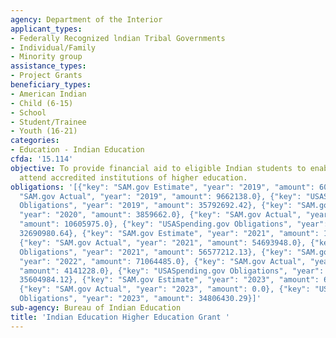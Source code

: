 ```yaml
---
agency: Department of the Interior
applicant_types:
- Federally Recognized lndian Tribal Governments
- Individual/Family
- Minority group
assistance_types:
- Project Grants
beneficiary_types:
- American Indian
- Child (6-15)
- School
- Student/Trainee
- Youth (16-21)
categories:
- Education - Indian Education
cfda: '15.114'
objective: To provide financial aid to eligible Indian students to enable them to
  attend accredited institutions of higher education.
obligations: '[{"key": "SAM.gov Estimate", "year": "2019", "amount": 6000000.0}, {"key":
  "SAM.gov Actual", "year": "2019", "amount": 9662138.0}, {"key": "USASpending.gov
  Obligations", "year": "2019", "amount": 35792692.42}, {"key": "SAM.gov Estimate",
  "year": "2020", "amount": 3859662.0}, {"key": "SAM.gov Actual", "year": "2020",
  "amount": 10605975.0}, {"key": "USASpending.gov Obligations", "year": "2020", "amount":
  32690980.64}, {"key": "SAM.gov Estimate", "year": "2021", "amount": 10700900.0},
  {"key": "SAM.gov Actual", "year": "2021", "amount": 54693948.0}, {"key": "USASpending.gov
  Obligations", "year": "2021", "amount": 56577212.13}, {"key": "SAM.gov Estimate",
  "year": "2022", "amount": 71064485.0}, {"key": "SAM.gov Actual", "year": "2022",
  "amount": 4141228.0}, {"key": "USASpending.gov Obligations", "year": "2022", "amount":
  35604984.12}, {"key": "SAM.gov Estimate", "year": "2023", "amount": 6720826.0},
  {"key": "SAM.gov Actual", "year": "2023", "amount": 0.0}, {"key": "USASpending.gov
  Obligations", "year": "2023", "amount": 34806430.29}]'
sub-agency: Bureau of Indian Education
title: 'Indian Education Higher Education Grant '
---
```

